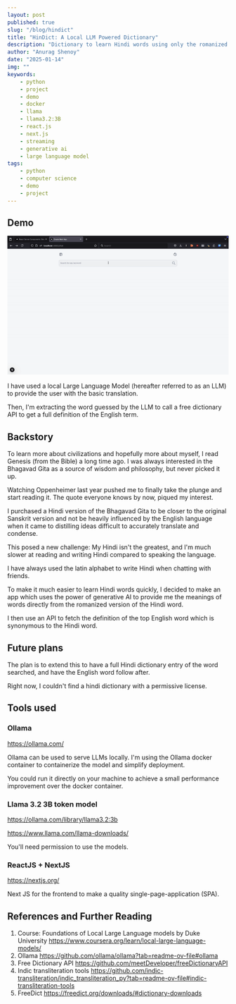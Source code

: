```yaml
---
layout: post
published: true
slug: "/blog/hindict"
title: "HinDict: A Local LLM Powered Dictionary"
description: "Dictionary to learn Hindi words using only the romanized form of the Hindi word."
author: "Anurag Shenoy"
date: "2025-01-14"
img: ""
keywords:
    - python
    - project
    - demo
    - docker
    - llama
    - llama3.2:3B
    - react.js
    - next.js
    - streaming
    - generative ai
    - large language model
tags:
    - python
    - computer science
    - demo
    - project
---
```


## Demo
![definition of the hindi word aadhyatmik](../images/hindict/hindict-demo-aadhyatmik.gif)

I have used a local Large Language Model (hereafter referred to as an LLM) to provide the user with the basic translation.

Then, I'm extracting the word guessed by the LLM to call a free dictionary API to get a full definition of the English term.

## Backstory

To learn more about civilizations and hopefully more about myself, I read Genesis (from the Bible) a long time ago. I was always interested in the Bhagavad Gita as a source of wisdom and philosophy, but never picked it up.

Watching Oppenheimer last year pushed me to finally take the plunge and start reading it. The quote everyone knows by now, piqued my interest.

I purchased a Hindi version of the Bhagavad Gita to be closer to the original Sanskrit version and not be heavily influenced by the English language when it came to distilling ideas difficult to accurately translate and condense.

This posed a new challenge: My Hindi isn't the greatest, and I'm much slower at reading and writing Hindi compared to speaking the language. 

I have always used the latin alphabet to write Hindi when chatting with friends.

To make it much easier to learn Hindi words quickly, I decided to make an app which uses the power of generative AI to provide me the meanings of words directly from the romanized version of the Hindi word.

I then use an API to fetch the definition of the top English word which is synonymous to the Hindi word.

## Future plans

The plan is to extend this to have a full Hindi dictionary entry of the word searched, and have the English word follow after.

Right now, I couldn't find a hindi dictionary with a permissive license.

## Tools used
### Ollama
https://ollama.com/

Ollama can be used to serve LLMs locally. I'm using the Ollama docker container to containerize the model and simplify deployment.

You could run it directly on your machine to achieve a small performance improvement over the docker container.

### Llama 3.2 3B token model
https://ollama.com/library/llama3.2:3b

https://www.llama.com/llama-downloads/

You'll need permission to use the models.

### ReactJS + NextJS
https://nextjs.org/

Next JS for the frontend to make a quality single-page-application (SPA).

## References and Further Reading
1. Course: Foundations of Local Large Language models by Duke University <https://www.coursera.org/learn/local-large-language-models/>
2. Ollama <https://github.com/ollama/ollama?tab=readme-ov-file#ollama>
3. Free Dictionary API <https://github.com/meetDeveloper/freeDictionaryAPI>
4. Indic transliteration tools <https://github.com/indic-transliteration/indic_transliteration_py?tab=readme-ov-file#indic-transliteration-tools>
5. FreeDict <https://freedict.org/downloads/#dictionary-downloads>
